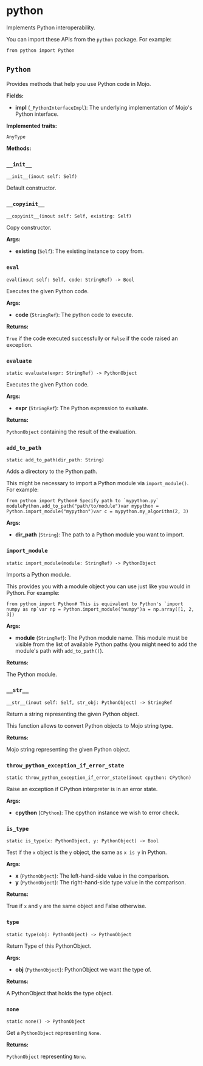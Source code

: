 # python

Implements Python interoperability.

You can import these APIs from the `python` package. For example:

```
from python import Python
```

## `Python`[​](https://docs.modular.com/mojo/stdlib/python/python#python "Direct link to python")

Provides methods that help you use Python code in Mojo.

**Fields:**

- ​**impl** (`_PythonInterfaceImpl`): The underlying implementation of Mojo's Python interface.

**Implemented traits:**

`AnyType`

**Methods:**

### `__init__`[​](https://docs.modular.com/mojo/stdlib/python/python#__init__ "Direct link to __init__")

`__init__(inout self: Self)`

Default constructor.

### `__copyinit__`[​](https://docs.modular.com/mojo/stdlib/python/python#__copyinit__ "Direct link to __copyinit__")

`__copyinit__(inout self: Self, existing: Self)`

Copy constructor.

**Args:**

- ​**existing** (`Self`): The existing instance to copy from.

### `eval`[​](https://docs.modular.com/mojo/stdlib/python/python#eval "Direct link to eval")

`eval(inout self: Self, code: StringRef) -> Bool`

Executes the given Python code.

**Args:**

- ​**code** (`StringRef`): The python code to execute.

**Returns:**

`True` if the code executed successfully or `False` if the code raised an exception.

### `evaluate`[​](https://docs.modular.com/mojo/stdlib/python/python#evaluate "Direct link to evaluate")

`static evaluate(expr: StringRef) -> PythonObject`

Executes the given Python code.

**Args:**

- ​**expr** (`StringRef`): The Python expression to evaluate.

**Returns:**

`PythonObject` containing the result of the evaluation.

### `add_to_path`[​](https://docs.modular.com/mojo/stdlib/python/python#add_to_path "Direct link to add_to_path")

`static add_to_path(dir_path: String)`

Adds a directory to the Python path.

This might be necessary to import a Python module via `import_module()`. For example:

```
from python import Python# Specify path to `mypython.py` modulePython.add_to_path("path/to/module")var mypython = Python.import_module("mypython")var c = mypython.my_algorithm(2, 3)
```

**Args:**

- ​**dir\_path** (`String`): The path to a Python module you want to import.

### `import_module`[​](https://docs.modular.com/mojo/stdlib/python/python#import_module "Direct link to import_module")

`static import_module(module: StringRef) -> PythonObject`

Imports a Python module.

This provides you with a module object you can use just like you would in Python. For example:

```
from python import Python# This is equivalent to Python's `import numpy as np`var np = Python.import_module("numpy")a = np.array([1, 2, 3])
```

**Args:**

- ​**module** (`StringRef`): The Python module name. This module must be visible from the list of available Python paths (you might need to add the module's path with `add_to_path()`).

**Returns:**

The Python module.

### `__str__`[​](https://docs.modular.com/mojo/stdlib/python/python#__str__ "Direct link to __str__")

`__str__(inout self: Self, str_obj: PythonObject) -> StringRef`

Return a string representing the given Python object.

This function allows to convert Python objects to Mojo string type.

**Returns:**

Mojo string representing the given Python object.

### `throw_python_exception_if_error_state`[​](https://docs.modular.com/mojo/stdlib/python/python#throw_python_exception_if_error_state "Direct link to throw_python_exception_if_error_state")

`static throw_python_exception_if_error_state(inout cpython: CPython)`

Raise an exception if CPython interpreter is in an error state.

**Args:**

- ​**cpython** (`CPython`): The cpython instance we wish to error check.

### `is_type`[​](https://docs.modular.com/mojo/stdlib/python/python#is_type "Direct link to is_type")

`static is_type(x: PythonObject, y: PythonObject) -> Bool`

Test if the `x` object is the `y` object, the same as `x is y` in Python.

**Args:**

- ​**x** (`PythonObject`): The left-hand-side value in the comparison.
- ​**y** (`PythonObject`): The right-hand-side type value in the comparison.

**Returns:**

True if `x` and `y` are the same object and False otherwise.

### `type`[​](https://docs.modular.com/mojo/stdlib/python/python#type "Direct link to type")

`static type(obj: PythonObject) -> PythonObject`

Return Type of this PythonObject.

**Args:**

- ​**obj** (`PythonObject`): PythonObject we want the type of.

**Returns:**

A PythonObject that holds the type object.

### `none`[​](https://docs.modular.com/mojo/stdlib/python/python#none "Direct link to none")

`static none() -> PythonObject`

Get a `PythonObject` representing `None`.

**Returns:**

`PythonObject` representing `None`.